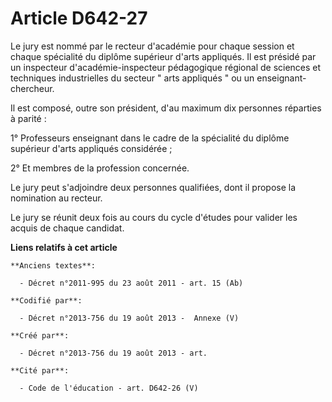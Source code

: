 # Article D642-27

Le jury est nommé par le recteur d'académie pour chaque session et chaque spécialité du diplôme supérieur d'arts appliqués.
Il est présidé par un inspecteur d'académie-inspecteur pédagogique régional de sciences et techniques industrielles du
secteur " arts appliqués " ou un enseignant-chercheur. 

Il est composé, outre son président, d'au maximum dix personnes réparties à parité : 

1° Professeurs enseignant dans le cadre de la spécialité du diplôme supérieur d'arts appliqués considérée ; 

2° Et membres de la profession concernée. 

Le jury peut s'adjoindre deux personnes qualifiées, dont il propose la nomination au recteur. 

Le jury se réunit deux fois au cours du cycle d'études pour valider les acquis de chaque candidat.

**Liens relatifs à cet article**

	**Anciens textes**:

	  - Décret n°2011-995 du 23 août 2011 - art. 15 (Ab)

	**Codifié par**:

	  - Décret n°2013-756 du 19 août 2013 -  Annexe (V)

	**Créé par**:

	  - Décret n°2013-756 du 19 août 2013 - art.

	**Cité par**:

	  - Code de l'éducation - art. D642-26 (V)
